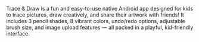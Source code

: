 Trace & Draw is a fun and easy-to-use native Android app designed for kids to trace pictures, draw creatively, and share their artwork with friends! It includes 3 pencil shades, 8 vibrant colors, undo/redo options, adjustable brush size, and image upload features — all packed in a playful, kid-friendly interface.
